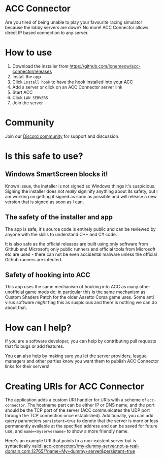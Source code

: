 # ACC Connector

Are you tired of being unable to play your favourite racing simulator because the lobby servers are down?
No more! ACC Connector allows direct IP based connection to any server.

# How to use

1. Download the installer from https://github.com/lonemeow/acc-connector/releases
1. Install the app
1. Click `Install hook` to have the hook installed into your ACC
1. Add a server or click on an ACC Connector server link
1. Start ACC
1. Click `LAN SERVERS`
1. Join the server

# Community

Join our [Discord community](https://discord.gg/pKH62UTJXR) for support and discussion.

# Is this safe to use?

## Windows SmartScreen blocks it!

Known issue, the installer is not signed so Windows things it's suspicious. Signing the installer does not _really_ signinify anything
about its safety, but I am working on getting it signed as soon as possible and will release a new version that is signed as soon as I can.

## The safety of the installer and app

The app is safe; it's source code is entirely public and can be reviewed by anyone with the skills to understand C++ and C# code.

It is also safe as the official releases are built using only software from Github and Microsoft; only public runners and official
tools from Microsoft etc are used - there can not be even accidental malware unless the official Github runners are infected.

## Safety of hooking into ACC

This app uses the same mechanism of hooking into ACC as many other unofficial game mods do; in particular this is the same mechanism as
Custom Shaders Patch for the older Assetto Corsa game uses. Some anti virus software _might_ flag this as suspicious and there is nothing
we can do about that.

# How can I help?

If you are a software developer, you can help by contributing pull requests that fix bugs or add features.

You can also help by making sure you let the server providers, league managers and other parties know you want them to publish ACC
Connector links for their servers!

# Creating URIs for ACC Connector

The application adds a custom URI handler for URIs with a scheme of `acc-connector`. The hostname part can be either IP or DNS name, and
the port should be the TCP port of the server (ACC communicates the UDP port through the TCP connection once established). Additionally,
you can add query parameters `persistent=true` to denote that the server is more or less permanently available at the specified address and can
be saved for future use, and `name=<myservername>` to show a more friendly name.

Here's an example URI that points to a non-existent server but is syntactically valid:
[acc-connector://my-dummy-server.not-a-real-domain.com:12765/?name=My+dummy+server&persistent=true](acc-connector://my-dummy-server.not-a-real-domain.com:12765/?name=My+dummy+server&persistent=true)
